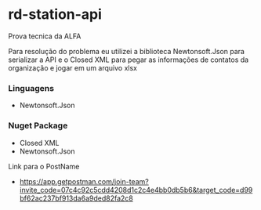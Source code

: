 # rd-station-api

Prova tecnica da ALFA

Para resolução do problema eu utilizei a biblioteca Newtonsoft.Json para serializar a API e o Closed XML para pegar as informações de contatos da organização e jogar em um arquivo xlsx

### Linguagens 

- Newtonsoft.Json


### Nuget Package

- Closed XML
- Newtonsoft.Json

Link para o PostName


- https://app.getpostman.com/join-team?invite_code=07c4c92c5cdd4208d1c2c4e4bb0db5b6&target_code=d99bf62ac237bf913da6a9ded82fa2c8